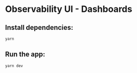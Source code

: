 # Observability UI - Dashboards

## Install dependencies:

```bash
yarn
```

## Run the app:

```bash
yarn dev
```

